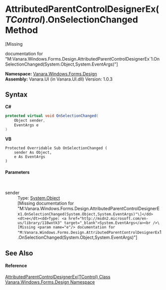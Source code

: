 # AttributedParentControlDesignerEx(*TControl*).OnSelectionChanged Method 
 

\[Missing <summary> documentation for "M:Vanara.Windows.Forms.Design.AttributedParentControlDesignerEx`1.OnSelectionChanged(System.Object,System.EventArgs)"\]

**Namespace:**&nbsp;<a href="47183544-7c44-c1e2-cf57-c68e49a55933">Vanara.Windows.Forms.Design</a><br />**Assembly:**&nbsp;Vanara.UI (in Vanara.UI.dll) Version: 1.0.3

## Syntax

**C#**<br />
``` C#
protected virtual void OnSelectionChanged(
	Object sender,
	EventArgs e
)
```

**VB**<br />
``` VB
Protected Overridable Sub OnSelectionChanged ( 
	sender As Object,
	e As EventArgs
)
```


#### Parameters
&nbsp;<dl><dt>sender</dt><dd>Type: <a href="http://msdn2.microsoft.com/en-us/library/e5kfa45b" target="_blank">System.Object</a><br />\[Missing <param name="sender"/> documentation for "M:Vanara.Windows.Forms.Design.AttributedParentControlDesignerEx`1.OnSelectionChanged(System.Object,System.EventArgs)"\]</dd><dt>e</dt><dd>Type: <a href="http://msdn2.microsoft.com/en-us/library/118wxtk3" target="_blank">System.EventArgs</a><br />\[Missing <param name="e"/> documentation for "M:Vanara.Windows.Forms.Design.AttributedParentControlDesignerEx`1.OnSelectionChanged(System.Object,System.EventArgs)"\]</dd></dl>

## See Also


#### Reference
<a href="c219e1e0-5848-63a7-24c1-587c7d9c50cc">AttributedParentControlDesignerEx(TControl) Class</a><br /><a href="47183544-7c44-c1e2-cf57-c68e49a55933">Vanara.Windows.Forms.Design Namespace</a><br />